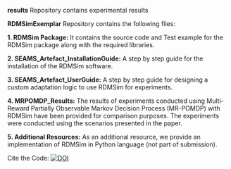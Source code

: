 **results** Repository contains experimental results

**RDMSimExemplar** Repository contains the following files:

**1. RDMSim Package:** It contains the source code and Test example for the RDMSim package along with the required libraries.

**2. SEAMS_Artefact_InstallationGuide:** A step by step guide for the installation of the RDMSim software.

**3. SEAMS_Artefact_UserGuide:** A step by step guide for designing a custom adaptation logic to use RDMSim for experiments.

**4. MRPOMDP_Results:** The results of experiments conducted using Multi-Reward Partially Observable Markov Decision Process (MR-POMDP) with RDMSim have been provided for comparison purposes. The experiments were conducted using the scenarios presented in the paper.

**5. Additional Resources:** As an additional resource, we provide an implementation of RDMSim in Python language (not part of submission).

Cite the Code: [![DOI](https://zenodo.org/badge/348798629.svg)](https://zenodo.org/badge/latestdoi/348798629)
